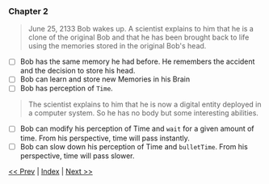 ### Chapter 2

> June 25, 2133
> Bob wakes up. A scientist explains to him that he is a clone of the original Bob and that he has been brought back to life using the memories stored in the original Bob's head.

- [ ] Bob has the same memory he had before. He remembers the accident and the decision to store his head.
- [ ] Bob can learn and store new Memories in his Brain
- [ ] Bob has perception of `Time`.

> The scientist explains to him that he is now a digital entity deployed in a computer system. So he has no body but some interesting abilities.

- [ ] Bob can modify his perception of Time and `wait` for a given amount of time. From his perspective, time will pass instantly.
- [ ] Bob can slow down his perception of Time and `bulletTime`. From his perspective, time will pass slower.

[<< Prev](./chapter_1.md) | [Index](../README.md) | [Next >>](./chapter_3.md)
